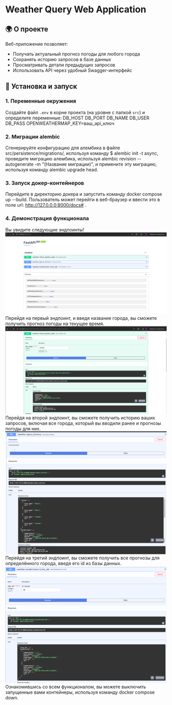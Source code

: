 # Weather Query Web Application

## 🌍 О проекте
Веб-приложение позволяет:
- Получать актуальный прогноз погоды для любого города
- Сохранять историю запросов в базе данных
- Просматривать детали предыдущих запросов
- Использовать API через удобный Swagger-интерфейс

## 🚀 Установка и запуск

### 1. Переменные окружения
Создайте файл `.env` в корне проекта (на уровне с папкой `src`) и определите переменные:
DB_HOST
DB_PORT
DB_NAME
DB_USER
DB_PASS
OPENWEATHERMAP_KEY=ваш_api_ключ 

### 2. Миграции alembic
Сгенерируйте конфигурацию для алембика в файле src/persistence/migrations/, используя команду $ alembic init -t async,
проведите миграцию алембика, используя alembic revision --autogenerate -m "(Название миграции)", и примените эту
миграцию, используя команду alembic upgrade head.

### 3. Запуск докер-контейнеров
Перейдите в директорию докера и запустить команду docker compose up --build. Пользователь может перейти в веб-браузер
и ввести это в поле url: http://127.0.0.0:8000/docs# . 

### 4. Демонстрация функционала
Вы увидите следующие эндпоинты!
![img.png](img.png)
Перейдя на первый эндпоинт, и введя название города, вы сможете получить прогноз погоды на текущее время.
![img_1.png](img_1.png)
Перейдя на второй эндпоинт, вы сможете получить историю ваших запросов, включая все города, который вы вводили ранее и 
прогнозы погоды для них.
![img_2.png](img_2.png)
Перейдя на третий эндпоинт, вы сможете получить все прогнозы для определённого города, введя его id из базы данных.
![img_3.png](img_3.png)
Ознакомившись со всем функционалом, вы можете выключить запущенные вами контейнеры, используя команду docker compose down.